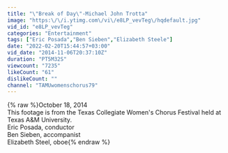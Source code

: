 ```yaml
---
title: "\"Break of Day\"-Michael John Trotta"
image: "https:\/\/i.ytimg.com\/vi\/e8LP_vevTeg\/hqdefault.jpg"
vid_id: "e8LP_vevTeg"
categories: "Entertainment"
tags: ["Eric Posada","Ben Sieben","Elizabeth Steele"]
date: "2022-02-20T15:44:57+03:00"
vid_date: "2014-11-06T20:37:10Z"
duration: "PT5M32S"
viewcount: "7235"
likeCount: "61"
dislikeCount: ""
channel: "TAMUwomenschorus79"
---
```

{% raw %}October 18, 2014<br />This footage is from the Texas Collegiate Women's Chorus Festival held at Texas A&amp;M University.<br />Eric Posada, conductor<br />Ben Sieben, accompanist<br />Elizabeth Steel, oboe{% endraw %}
